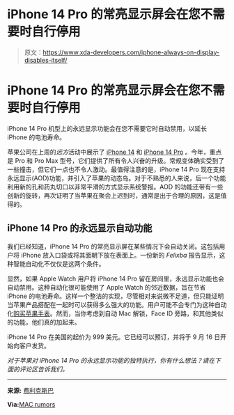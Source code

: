 # iPhone 14 Pro 的常亮显示屏会在您不需要时自行停用

> 原文：<https://www.xda-developers.com/iphone-always-on-display-disables-itself/>

# iPhone 14 Pro 的常亮显示屏会在您不需要时自行停用

iPhone 14 Pro 机型上的永远显示功能会在您不需要它时自动禁用，以延长 iPhone 的电池寿命。

苹果公司在上周的*远方*活动中展示了 [iPhone 14](http://xda-developers.com/apple-iphone-14) 和 [iPhone 14 Pro](http://xda-developers.com/apple-iphone-14-pro) 。今年，重点是 Pro 和 Pro Max 型号，它们提供了所有令人兴奋的升级。常规变体确实受到了一些撞击，但它们一点也不令人激动。最值得注意的是，iPhone 14 Pro 现在支持永远显示(AOD)功能，并引入了苹果的动态岛。对于不熟悉的人来说，后一个功能利用新的孔和药丸切口以非常平滑的方式显示系统警报。AOD 的功能还带有一些创新的旋转，再次证明了当苹果在聚会上迟到时，通常是出于合理的原因，这是值得的。

## iPhone 14 Pro 的永远显示自动功能

我们已经知道，iPhone 14 Pro 的常亮显示屏在某些情况下会自动关闭。这包括用户将 iPhone 放入口袋或将其面朝下放在表面上。一份新的 *Felixba* 报告显示，这种智能自动化不仅仅是这两个条件。

显然，如果 Apple Watch 用户将 iPhone 14 Pro 留在房间里，永远显示功能也会自动禁用。这种自动化很可能使用了 Apple Watch 的邻近数据，旨在节省 iPhone 的电池寿命。这样一个整洁的实现，尽管相对来说微不足道，但只能证明当苹果产品搭配在一起时可以获得多么强大的功能。用户可能不会专门为这种自动化[购买苹果手表](http://xda-developers.com/best-apple-watch)。然而，当你考虑到自动 Mac 解锁，Face ID 旁路，和其他类似的功能，他们真的加起来。

iPhone 14 Pro 在美国的起价为 999 美元。它已经可以预订，并将于 9 月 16 日开始向客户发货。

*对于苹果对 iPhone 14 Pro 的永远显示功能的独特执行，你有什么想法？请在下面的评论区告诉我们。*

* * *

**来源:** [费利克斯巴](https://youtu.be/thLSJxuA42w)

**Via:**[MAC rumors](https://www.macrumors.com/2022/09/12/iphone-14-pro-always-on-display-apple-watch/)